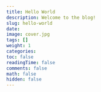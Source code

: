 ```yaml
---
title: Hello World
description: Welcome to the blog!
slug: hello-world
date: 
image: cover.jpg
tags: []
weight: 1
categories: 
toc: false
readingTime: false
comments: false
math: false
hidden: false
---
```

